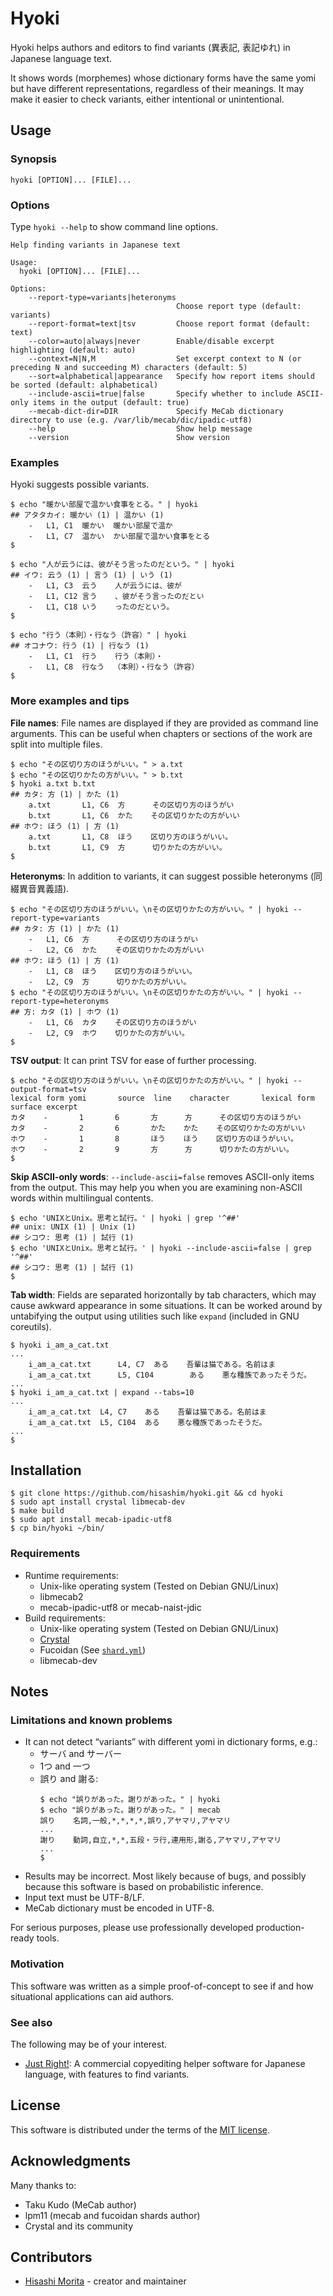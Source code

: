 # Hyoki

Hyoki helps authors and editors to find variants (異表記, 表記ゆれ) in Japanese language text.

It shows words (morphemes) whose dictionary forms have the same yomi but have different representations, regardless of their meanings. It may make it easier to check variants, either intentional or unintentional.

## Usage

### Synopsis

```
hyoki [OPTION]... [FILE]...
```

### Options

Type `hyoki --help` to show command line options.

```
Help finding variants in Japanese text

Usage:
  hyoki [OPTION]... [FILE]...

Options:
    --report-type=variants|heteronyms
                                     Choose report type (default: variants)
    --report-format=text|tsv         Choose report format (default: text)
    --color=auto|always|never        Enable/disable excerpt highlighting (default: auto)
    --context=N|N,M                  Set excerpt context to N (or preceding N and succeeding M) characters (default: 5)
    --sort=alphabetical|appearance   Specify how report items should be sorted (default: alphabetical)
    --include-ascii=true|false       Specify whether to include ASCII-only items in the output (default: true)
    --mecab-dict-dir=DIR             Specify MeCab dictionary directory to use (e.g. /var/lib/mecab/dic/ipadic-utf8)
    --help                           Show help message
    --version                        Show version
```

### Examples

Hyoki suggests possible variants.

```
$ echo "暖かい部屋で温かい食事をとる。" | hyoki
## アタタカイ: 暖かい (1) | 温かい (1)
    -   L1, C1  暖かい  暖かい部屋で温か
    -   L1, C7  温かい  かい部屋で温かい食事をとる
$
```

```
$ echo "人が云うには、彼がそう言ったのだという。" | hyoki
## イウ: 云う (1) | 言う (1) | いう (1)
    -   L1, C3  云う    人が云うには、彼が
    -   L1, C12 言う    、彼がそう言ったのだとい
    -   L1, C18 いう    ったのだという。
$
```

```
$ echo "行う（本則）・行なう（許容）" | hyoki
## オコナウ: 行う (1) | 行なう (1)
    -   L1, C1  行う    行う（本則）・
    -   L1, C8  行なう  （本則）・行なう（許容）
$
```

### More examples and tips

**File names**: File names are displayed if they are provided as command line arguments. This can be useful when chapters or sections of the work are split into multiple files.

```
$ echo "その区切り方のほうがいい。" > a.txt
$ echo "その区切りかたの方がいい。" > b.txt
$ hyoki a.txt b.txt
## カタ: 方 (1) | かた (1)
    a.txt       L1, C6  方      その区切り方のほうがい
    b.txt       L1, C6  かた    その区切りかたの方がいい
## ホウ: ほう (1) | 方 (1)
    a.txt       L1, C8  ほう    区切り方のほうがいい。
    b.txt       L1, C9  方      切りかたの方がいい。
$
```

**Heteronyms**: In addition to variants, it can suggest possible heteronyms (同綴異音異義語).

```
$ echo "その区切り方のほうがいい。\nその区切りかたの方がいい。" | hyoki --report-type=variants
## カタ: 方 (1) | かた (1)
    -   L1, C6  方      その区切り方のほうがい
    -   L2, C6  かた    その区切りかたの方がいい
## ホウ: ほう (1) | 方 (1)
    -   L1, C8  ほう    区切り方のほうがいい。
    -   L2, C9  方      切りかたの方がいい。
$ echo "その区切り方のほうがいい。\nその区切りかたの方がいい。" | hyoki --report-type=heteronyms
## 方: カタ (1) | ホウ (1)
    -   L1, C6  カタ    その区切り方のほうがい
    -   L2, C9  ホウ    切りかたの方がいい。
$
```

**TSV output**: It can print TSV for ease of further processing.

```
$ echo "その区切り方のほうがいい。\nその区切りかたの方がいい。" | hyoki --output-format=tsv
lexical form yomi       source  line    character       lexical form    surface excerpt
カタ    -       1       6       方      方      その区切り方のほうがい
カタ    -       2       6       かた    かた    その区切りかたの方がいい
ホウ    -       1       8       ほう    ほう    区切り方のほうがいい。
ホウ    -       2       9       方      方      切りかたの方がいい。
$
```

**Skip ASCII-only words**: `--include-ascii=false` removes ASCII-only items from the output. This may help you when you are examining non-ASCII words within multilingual contents.

```
$ echo 'UNIXとUnix。思考と試行。' | hyoki | grep '^##'
## unix: UNIX (1) | Unix (1)
## シコウ: 思考 (1) | 試行 (1)
$ echo 'UNIXとUnix。思考と試行。' | hyoki --include-ascii=false | grep '^##'
## シコウ: 思考 (1) | 試行 (1)
$
```

**Tab width**: Fields are separated horizontally by tab characters, which may cause awkward appearance in some situations. It can be worked around by untabifying the output using utilities such like `expand` (included in GNU coreutils).

```
$ hyoki i_am_a_cat.txt
...
    i_am_a_cat.txt      L4, C7  ある    吾輩は猫である。名前はま
    i_am_a_cat.txt      L5, C104        ある    悪な種族であったそうだ。
...
$ hyoki i_am_a_cat.txt | expand --tabs=10
...
    i_am_a_cat.txt  L4, C7    ある    吾輩は猫である。名前はま
    i_am_a_cat.txt  L5, C104  ある    悪な種族であったそうだ。
...
$
```

## Installation

```
$ git clone https://github.com/hisashim/hyoki.git && cd hyoki
$ sudo apt install crystal libmecab-dev
$ make build
$ sudo apt install mecab-ipadic-utf8
$ cp bin/hyoki ~/bin/
```

### Requirements

  * Runtime requirements:
    - Unix-like operating system (Tested on Debian GNU/Linux)
    - libmecab2
    - mecab-ipadic-utf8 or mecab-naist-jdic
  * Build requirements:
    - Unix-like operating system (Tested on Debian GNU/Linux)
    - [Crystal](https://crystal-lang.org)
    - Fucoidan (See [`shard.yml`](shard.yml))
    - libmecab-dev

## Notes

### Limitations and known problems

  * It can not detect “variants” with different yomi in dictionary forms, e.g.:
    - サーバ and サーバー
    - 1つ and 一つ
    - 誤り and 謝る:
      ```
      $ echo "誤りがあった。謝りがあった。" | hyoki
      $ echo "誤りがあった。謝りがあった。" | mecab
      誤り    名詞,一般,*,*,*,*,誤り,アヤマリ,アヤマリ
      ...
      謝り    動詞,自立,*,*,五段・ラ行,連用形,謝る,アヤマリ,アヤマリ
      ...
      $
      ```
  * Results may be incorrect. Most likely because of bugs, and possibly because this software is based on probabilistic inference.
  * Input text must be UTF-8/LF.
  * MeCab dictionary must be encoded in UTF-8.

For serious purposes, please use professionally developed production-ready tools.

### Motivation

This software was written as a simple proof-of-concept to see if and how situational applications can aid authors.

### See also

The following may be of your interest.

  * [Just Right!](https://www.justsystems.com/jp/products/justright/): A commercial copyediting helper software for Japanese language, with features to find variants.

## License

This software is distributed under the terms of the [MIT license](LICENSE).

## Acknowledgments

Many thanks to:

  * Taku Kudo (MeCab author)
  * lpm11 (mecab and fucoidan shards author)
  * Crystal and its community

## Contributors

  * [Hisashi Morita](https://github.com/hisashim) - creator and maintainer
